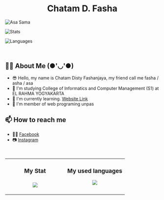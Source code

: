 <h1 align="center">Chatam D. Fasha</h1>
<p> <img src="https://komarev.com/ghpvc/?username=asasama&label=Profile%20views&color=0e75b6&style=flat" alt="Asa Sama" /> </p>
<p> <img alt="Stats" src="https://github-readme-stats.vercel.app/api?username=asasama&count_private=true&show_icons=true&show_icons=true&theme=dracula" /> </p>
<p> <img alt="Languages" src="https://github-readme-stats.vercel.app/api/top-langs/?username=asasama&layout=compact&langs_count=10&show_icons=true&theme=dracula" /> </p>
<a href="https://discord.com/users/936464136911585330><img src="https://lanyard-profile-readme.vercel.app/api/936464136911585330" alt="Discord" /></a>
<br>

## 👨‍💻 About Me (●'◡'●)
- 😎 Hello, my name is Chatam Disty Fashanjaya, my friend call me fasha / asha / asa
- 🌱 I'm studying College of Informatics and Computer Management (S1) at EL RAHMA YOGYAKARTA
- 🔭 I'm currently learning. [Website Link](https://asasama.github.io/)
- 💬 I'm member of web programing unpas


## 📫 How to reach me
- 👩‍💻 [Facebook](https://facebook.com/shaaichi)
- 📷 [Instagram](https://www.instagram.com/shath.fa)

<br>

<table>
   <td width="50%" valign="top">
    <h3 align="center"> My Stat<h3>
    <p align="center">
      <img src="https://github-readme-stats.vercel.app/api?username=asasama&theme=algolia&column=7&no-frame=true" />
    </p>
   </td>
   <td width="50%" valign="top">
    <h3 align="center"> My used languages</h3>
     <p align="center">
      <img src="https://github-readme-stats.vercel.app/api/top-langs/?username=asasama&theme=outrun&column=7&no-frame=true"/>
     </p>
  </td>
</table>
